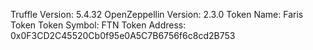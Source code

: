 Truffle Version: 5.4.32
OpenZeppellin Version: 2.3.0
Token Name: Faris Token
Token Symbol: FTN
Token Address: 0x0F3CD2C45520Cb0f95e0A5C7B6756f6c8cd2B753
